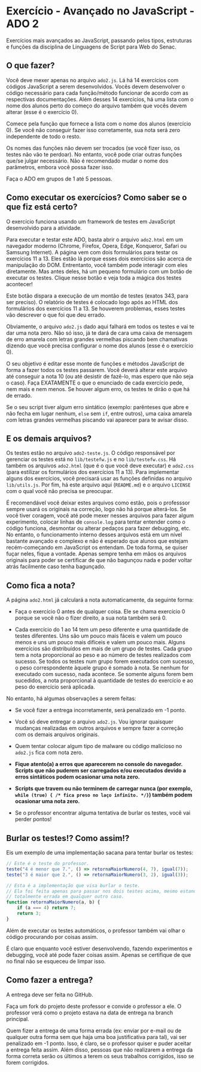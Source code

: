 # Exercício - Avançado no JavaScript - ADO 2

Exercícios mais avançados ao JavaScript, passando pelos tipos, estruturas e funções da disciplina de Linguagens de Script para Web do Senac.

## O que fazer?

Você deve mexer apenas no arquivo `ado2.js`.
Lá há 14 exercícios com códigos JavaScript a serem desenvolvidos.
Vocês devem desenvolver o código necessário para cada função/método funcionar de acordo com as respectivas documentações.
Além desses 14 exercícios, há uma lista com o nome dos alunos perto do começo do arquivo também que vocês devem alterar (esse é o exercício 0).

Comece pela função que fornece a lista com o nome dos alunos (exercício 0).
Se você não conseguir fazer isso corretamente, sua nota será zero independente de todo o resto.

Os nomes das funções não devem ser trocados (se você fizer isso, os testes não vão te perdoar).
No entanto, você pode criar outras funções que/se julgar necessário.
Não é recomendado mudar o nome dos parâmetros, embora você possa fazer isso.

Faça o ADO em grupos de 1 até 5 pessoas.

## Como executar os exercícios? Como saber se o que fiz está certo?

O exercício funciona usando um framework de testes em JavaScript desenvolvido para a atividade.

Para executar e testar este ADO, basta abrir o arquivo `ado2.html` em um navegador moderno (Chrome, Firefox, Opera, Edge, Konqueror, Safari ou Samsung Internet).
A página vem com dois formulários para testar os exercícios 11 a 13.
Eles estão lá porque esses dois exercícios são acerca de manipulação do DOM. Entrentanto, você também pode interagir com eles diretamente.
Mas antes deles, há um pequeno formulário com um botão de executar os testes.
Clique nesse botão e veja toda a mágica dos testes acontecer!

Este botão dispara a execução de um montão de testes (exatos 343, para ser preciso).
O relatório de testes é colocado logo após ao HTML dos formulários dos exercícios 11 a 13.
Se houverem problemas, esses testes vão descrever o que foi que deu errado.

Obviamente, o arquivo `ado2.js` dado aqui falhará em todos os testes e vai te dar uma nota zero.
Não só isso, já te dará de cara uma caixa de mensagem de erro amarela com letras grandes vermelhas piscando bem chamativas dizendo que você precisa configurar o nome dos alunos (esse é o exercício 0).

O seu objetivo é editar esse monte de funções e métodos JavaScript de forma a fazer todos os testes passarem.
Você deverá alterar este arquivo até conseguir a nota 10 (ou até desistir de fazê-lo, mas espero que não seja o caso).
Faça EXATAMENTE o que o enunciado de cada exercício pede, nem mais e nem menos.
Se houver algum erro, os testes te dirão o que há de errado.

Se o seu script tiver algum erro sintático (exemplo: parênteses que abre e não fecha em lugar nenhum, `else` sem `if`, entre outros), uma caixa amarela com letras grandes vermelhas piscando vai aparecer para te avisar disso.

## E os demais arquivos?

Os testes estão no arquivo `ado2-teste.js`.
O código responsável por gerenciar os testes está no `lib/testefw.js` e no `lib/testefw.css`.
Há também os arquivos `ado2.html` (que é o que você deve executar) e `ado2.css` (para estilizar os formulários dos exercícios 11 a 13).
Para implementar alguns dos exercícios, você precisará usar as funções definidas no arquivo `lib/utils.js`.
Por fim, há este arquivo aqui (`README.md`) e o arquivo `LICENSE` com o qual você não precisa se preocupar.

É recomendável você deixar estes arquivos como estão, pois o professsor sempre usará os originais na correção, logo não há porque alterá-los.
Se você tiver coragem, você até pode mexer nesses arquivos para fazer algum experimento, colocar linhas de `console.log` para tentar entender como o código funciona, desmontar ou alterar pedaços para fazer debugging, etc.
No entanto, o funcionamento interno desses arquivos está em um nível bastante avançado e complexo e não é esperado que alunos que estejam recém-começando em JavaScript os entendam.
De toda forma, se quiser fuçar neles, fique a vontade.
Apenas sempre tenha em mãos os arquivos originais para poder se certificar de que não bagunçou nada e poder voltar atrás facilmente caso tenha bagunçado.

## Como fica a nota?

A página `ado2.html` já calculará a nota automaticamente, da seguinte forma:

- Faça o exercício 0 antes de qualquer coisa.
  Ele se chama exercício 0 porque se você não o fizer direito, a sua nota também será 0.

- Cada exercício do 1 ao 14 tem um peso diferente e uma quantidade de testes diferentes.
  Uns são um pouco mais fáceis e valem um pouco menos e uns um pouco mais difíceis e valem um pouco mais.
  Alguns exercícios são distribuídos em mais de um grupo de testes.
  Cada grupo tem a nota proporcional ao peso e ao número de testes realizados com sucesso.
  Se todos os testes num grupo forem executados com sucesso, o peso correspondente àquele grupo é somado à nota.
  Se nenhum for executado com sucesso, nada acontece.
  Se somente alguns forem bem sucedidos, a nota proporcional à quantidade de testes do exercício e ao peso do exercício será aplicada.

No entanto, há algumas observações a serem feitas:

- Se você fizer a entrega incorretamente, será penalizado em -1 ponto.

- Você só deve entregar o arquivo `ado2.js`. Vou ignorar quaisquer mudanças realizadas em outros arquivos e sempre fazer a correção com os demais arquivos originais.

- Quem tentar colocar algum tipo de malware ou código malicioso no `ado2.js` fica com nota zero.

- **Fique atento(a) a erros que aparecerem no console do navegador. Scripts que não puderem ser carregados e/ou executados devido a erros sintáticos podem ocasionar uma nota zero.**

- **Scripts que travem ou não terminem de carregar nunca (por exemplo, `while (true) { /* fica preso no laço infinito. */}`) também podem ocasionar uma nota zero.**

- Se o professor encontrar alguma tentativa de burlar os testes, você vai perder pontos!

## Burlar os testes!? Como assim!?

Eis um exemplo de uma implementação sacana para tentar burlar os testes:

```js
// Este é o teste do professor.
teste("4 é menor que 7.", () => retornaMaiorNumero(4, 7), igual(7));
teste("3 é maior que 2.", () => retornaMaiorNumero(3, 2), igual(3));

// Esta é a implementação que visa burlar o teste.
// Ela foi feita apenas para passar nos dois testes acima, mesmo estando
// totalmente errada em qualquer outro caso.
function retornaMaiorNumero(a, b) {
    if (a === 4) return 7;
    return 3;
}
```

Além de executar os testes automáticos, o professor também vai olhar o código procurando por coisas assim.

É claro que enquanto você estiver desenvolvendo, fazendo experimentos e debugging, você até pode fazer coisas assim.
Apenas se certifique de que no final não se esqueceu de limpar isso.

## Como fazer a entrega?

A entrega deve ser feita no GitHub.

Faça um fork do projeto deste professor e convide o professor a ele. O professor verá como o projeto estava na data de entrega na branch principal.

Quem fizer a entrega de uma forma errada (ex: enviar por e-mail ou de qualquer outra forma sem que haja uma boa justificativa para tal), vai ser penalizado em -1 ponto.
Isso, é claro, se o professor quiser e puder aceitar a entrega feita assim.
Além disso, pessoas que não realizarem a entrega da forma correta serão os últimos a terem os seus trabalhos corrigidos, isso se forem corrigidos.
